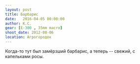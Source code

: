 ```yaml
---
layout: post
title: Барбарис
date:   2016-04-05 00:00:00
author: К.С.
gear: [E-300 , 35mm macro]
shoot_date: 2012-08-06
location: Агрогородок
---
```


Когда-то тут был замёрзший барбарис, а теперь -- свежий, с капельками росы.
